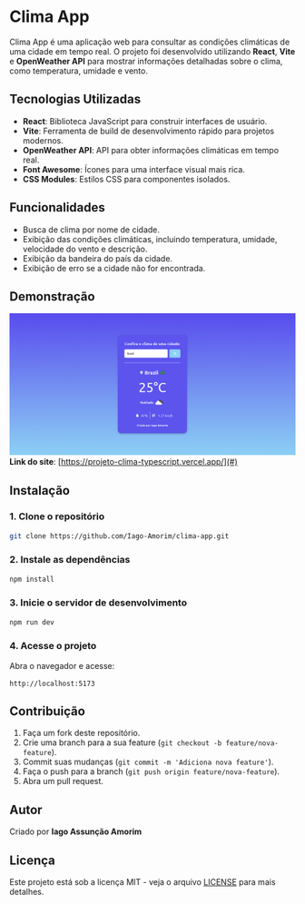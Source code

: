 # Clima App

Clima App é uma aplicação web para consultar as condições climáticas de uma cidade em tempo real. O projeto foi desenvolvido utilizando **React**, **Vite** e **OpenWeather API** para mostrar informações detalhadas sobre o clima, como temperatura, umidade e vento.

## Tecnologias Utilizadas

- **React**: Biblioteca JavaScript para construir interfaces de usuário.
- **Vite**: Ferramenta de build de desenvolvimento rápido para projetos modernos.
- **OpenWeather API**: API para obter informações climáticas em tempo real.
- **Font Awesome**: Ícones para uma interface visual mais rica.
- **CSS Modules**: Estilos CSS para componentes isolados.

## Funcionalidades

- Busca de clima por nome de cidade.
- Exibição das condições climáticas, incluindo temperatura, umidade, velocidade do vento e descrição.
- Exibição da bandeira do país da cidade.
- Exibição de erro se a cidade não for encontrada.

## Demonstração

![Imagem do projeto](public/Projeto-clima.png)  
**Link do site**: [https://projeto-clima-typescript.vercel.app/](#)

## Instalação

### 1. Clone o repositório

```bash
git clone https://github.com/Iago-Amorim/clima-app.git
```

### 2. Instale as dependências

```bash
npm install
```

### 3. Inicie o servidor de desenvolvimento

```bash
npm run dev
```

### 4. Acesse o projeto

Abra o navegador e acesse:

```
http://localhost:5173
```


## Contribuição

1. Faça um fork deste repositório.
2. Crie uma branch para a sua feature (`git checkout -b feature/nova-feature`).
3. Commit suas mudanças (`git commit -m 'Adiciona nova feature'`).
4. Faça o push para a branch (`git push origin feature/nova-feature`).
5. Abra um pull request.

## Autor

Criado por **Iago Assunção Amorim**

## Licença

Este projeto está sob a licença MIT - veja o arquivo [LICENSE](LICENSE) para mais detalhes.
